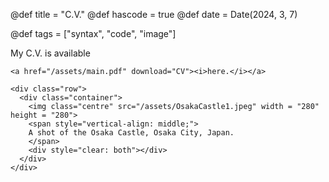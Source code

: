 @def title = "C.V."
@def hascode = true
@def date = Date(2024, 3, 7)

@def tags = ["syntax", "code", "image"]


My C.V. is available 
~~~
<a href="/assets/main.pdf" download="CV"><i>here.</i></a>
~~~
~~~
<div class="row">
  <div class="container">
    <img class="centre" src="/assets/OsakaCastle1.jpeg" width = "280" height = "280">
    <span style="vertical-align: middle;">
    A shot of the Osaka Castle, Osaka City, Japan.
    </span>     
    <div style="clear: both"></div> 
  </div>
</div>
~~~
